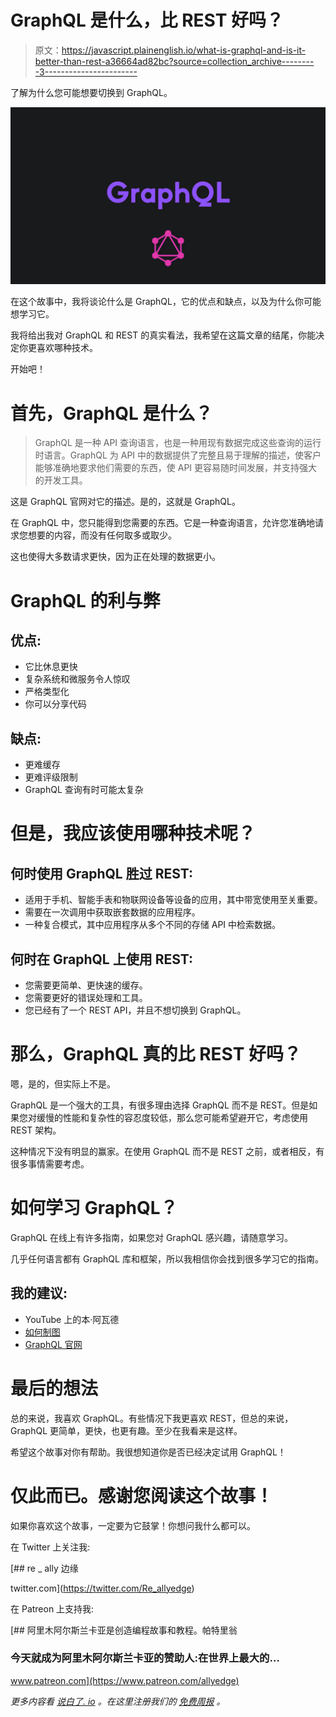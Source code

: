 # GraphQL 是什么，比 REST 好吗？

> 原文：<https://javascript.plainenglish.io/what-is-graphql-and-is-it-better-than-rest-a36664ad82bc?source=collection_archive---------3----------------------->

了解为什么您可能想要切换到 GraphQL。

![](img/540ac7099f7719395e47ec85e2d299ae.png)

在这个故事中，我将谈论什么是 GraphQL，它的优点和缺点，以及为什么你可能想学习它。

我将给出我对 GraphQL 和 REST 的真实看法，我希望在这篇文章的结尾，你能决定你更喜欢哪种技术。

开始吧！

# 首先，GraphQL 是什么？

> GraphQL 是一种 API 查询语言，也是一种用现有数据完成这些查询的运行时语言。GraphQL 为 API 中的数据提供了完整且易于理解的描述，使客户能够准确地要求他们需要的东西，使 API 更容易随时间发展，并支持强大的开发工具。

这是 GraphQL 官网对它的描述。是的，这就是 GraphQL。

在 GraphQL 中，您只能得到您需要的东西。它是一种查询语言，允许您准确地请求您想要的内容，而没有任何取多或取少。

这也使得大多数请求更快，因为正在处理的数据更小。

# GraphQL 的利与弊

## 优点:

*   它比休息更快
*   复杂系统和微服务令人惊叹
*   严格类型化
*   你可以分享代码

## 缺点:

*   更难缓存
*   更难评级限制
*   GraphQL 查询有时可能太复杂

# 但是，我应该使用哪种技术呢？

## 何时使用 GraphQL 胜过 REST:

*   适用于手机、智能手表和物联网设备等设备的应用，其中带宽使用至关重要。
*   需要在一次调用中获取嵌套数据的应用程序。
*   一种复合模式，其中应用程序从多个不同的存储 API 中检索数据。

## 何时在 GraphQL 上使用 REST:

*   您需要更简单、更快速的缓存。
*   您需要更好的错误处理和工具。
*   您已经有了一个 REST API，并且不想切换到 GraphQL。

# 那么，GraphQL 真的比 REST 好吗？

嗯，是的，但实际上不是。

GraphQL 是一个强大的工具，有很多理由选择 GraphQL 而不是 REST。但是如果您对缓慢的性能和复杂性的容忍度较低，那么您可能希望避开它，考虑使用 REST 架构。

这种情况下没有明显的赢家。在使用 GraphQL 而不是 REST 之前，或者相反，有很多事情需要考虑。

# 如何学习 GraphQL？

GraphQL 在线上有许多指南，如果您对 GraphQL 感兴趣，请随意学习。

几乎任何语言都有 GraphQL 库和框架，所以我相信你会找到很多学习它的指南。

## 我的建议:

*   YouTube 上的本·阿瓦德
*   [如何制图](https://www.howtographql.com/)
*   [GraphQL 官网](https://graphql.org/learn/)

# 最后的想法

总的来说，我喜欢 GraphQL。有些情况下我更喜欢 REST，但总的来说，GraphQL 更简单，更快，也更有趣。至少在我看来是这样。

希望这个故事对你有帮助。我很想知道你是否已经决定试用 GraphQL！

# 仅此而已。感谢您阅读这个故事！

如果你喜欢这个故事，一定要为它鼓掌！你想问我什么都可以。

在 Twitter 上关注我:

[](https://twitter.com/Re_allyedge) [## re _ ally 边缘

twitter.com](https://twitter.com/Re_allyedge) 

在 Patreon 上支持我:

[](https://www.patreon.com/allyedge) [## 阿里木阿尔斯兰卡亚是创造编程故事和教程。帕特里翁

### 今天就成为阿里木阿尔斯兰卡亚的赞助人:在世界上最大的…

www.patreon.com](https://www.patreon.com/allyedge) 

*更多内容看* [*说白了. io*](http://plainenglish.io/) *。在这里注册我们的* [*免费周报*](http://newsletter.plainenglish.io/) *。*